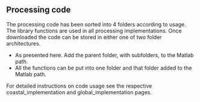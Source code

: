 ## Processing code 

The processing code has been sorted into 4 folders according to usage. The library functions are used in all processing implementations. Once downloaded the code can be stored in either one of two folder architectures.
 
*   As presented here. Add the parent folder, with subfolders, to the Matlab path. 
*   All the functions can be put into one folder and that folder added to the Matlab path.

For detailed instructions on code usage see the respective coastal_implementation and global_implementation pages.
